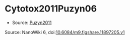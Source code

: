 <a name="material" />

# Cytotox2011Puzyn06
<script type="application/ld+json">
  {
    "@context": "https://schema.org/",
    "@type": "ChemicalSubstance",
    "@id": "https://egonw.github.io/nanowiki/nanowiki7.html#material",
    "http://purl.org/dc/terms/conformsTo":
      {
        "@type": "CreativeWork",
        "@id": "https://bioschemas.org/profiles/ChemicalSubstance/0.4-RELEASE/"
      },
    "identfier": "7",
    "name": "Cytotox2011Puzyn06",
    "url": "https://egonw.github.io/nanowiki/nanowiki7.html#material",
    "sameAs": "http://127.0.0.1/mediawiki/index.php/Special:URIResolver/Cytotox2011Puzyn06"
  }
</script>


* Source: [Puzyn2011](articlePuzyn2011.md)


Source: NanoWiki 6, doi:[10.6084/m9.figshare.11897205.v1](https://doi.org/10.6084/m9.figshare.11897205.v1)
